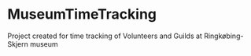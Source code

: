 # MuseumTimeTracking
Project created for time tracking of Volunteers and Guilds at Ringkøbing-Skjern museum

